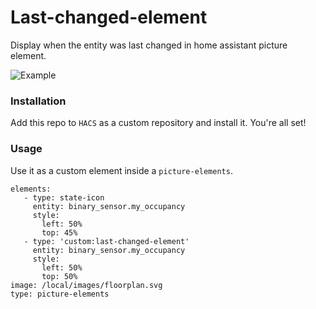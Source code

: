 # Last-changed-element
Display when the entity was last changed in home assistant picture element.

![Example](https://raw.githubusercontent.com/queimadus/last-changed-element/main/last-changed-element.png)

### Installation
Add this repo to `HACS` as a custom repository and install it. You're all set!

### Usage

Use it as a custom element inside a `picture-elements`.
```
elements:
   - type: state-icon
     entity: binary_sensor.my_occupancy
     style:
       left: 50%
       top: 45%
   - type: 'custom:last-changed-element'
     entity: binary_sensor.my_occupancy
     style:
       left: 50%
       top: 50%
image: /local/images/floorplan.svg
type: picture-elements
```
